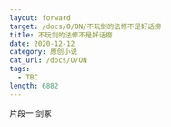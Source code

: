 ```yaml
---
layout: forward
target: /docs/O/ON/不玩剑的法修不是好话痨
title: 不玩剑的法修不是好话痨
date: 2020-12-12
category: 原创小说
cat_url: /docs/O/ON
tags: 
  - TBC
length: 6882
---
```


片段一 剑冢
